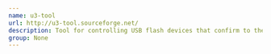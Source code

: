 ```yaml
---
name: u3-tool
url: http://u3-tool.sourceforge.net/
description: Tool for controlling USB flash devices that confirm to the U3 specifications.
group: None
---
```

